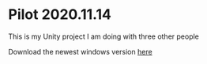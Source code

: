 # Pilot 2020.11.14

This is my Unity project I am doing with three other people 

Download the newest windows version [here](https://github.com/Spajciuch/Pilot-2020.11.14/tree/master/Builds)
